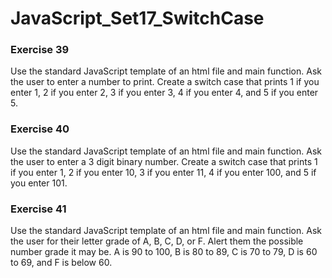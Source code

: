 # JavaScript_Set17_SwitchCase

### Exercise 39
Use the standard JavaScript template of an html file and main function. Ask the user to enter a number to print. Create a switch case that prints 1 if you enter 1, 2 if you enter 2, 3 if you enter 3, 4 if you enter 4, and 5 if you enter 5.

### Exercise 40
Use the standard JavaScript template of an html file and main function. Ask the user to enter a 3 digit binary number. Create a switch case that prints 1 if you enter 1, 2 if you enter 10, 3 if you enter 11, 4 if you enter 100, and 5 if you enter 101.

### Exercise 41
Use the standard JavaScript template of an html file and main function. Ask the user for their letter grade of A, B, C, D, or F. Alert them the possible number grade it may be. A is 90 to 100, B is 80 to 89, C is 70 to 79, D is 60 to 69, and F is below 60.
